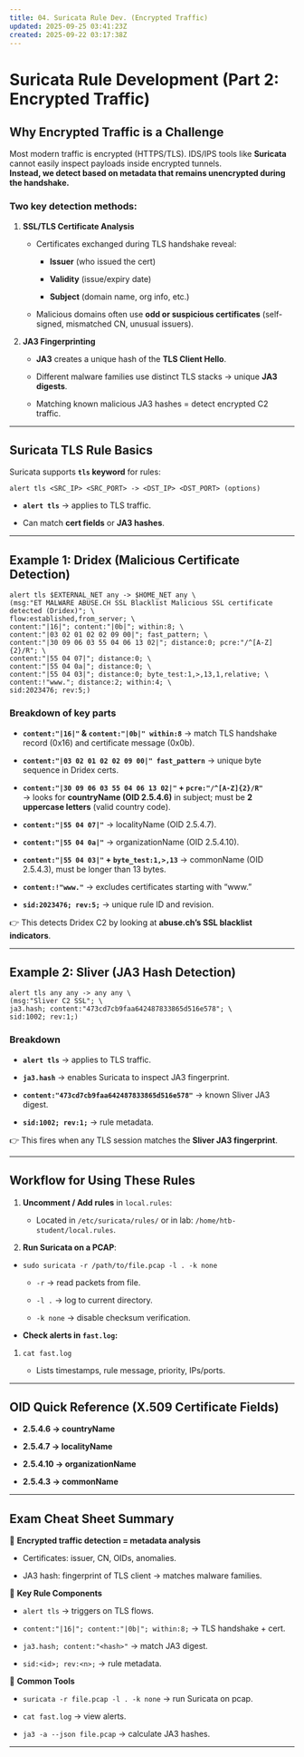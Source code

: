 ```yaml
---
title: 04. Suricata Rule Dev. (Encrypted Traffic)
updated: 2025-09-25 03:41:23Z
created: 2025-09-22 03:17:38Z
---
```


# Suricata Rule Development (Part 2: Encrypted Traffic)

## Why Encrypted Traffic is a Challenge

Most modern traffic is encrypted (HTTPS/TLS). IDS/IPS tools like **Suricata** cannot easily inspect payloads inside encrypted tunnels.  
**Instead, we detect based on metadata that remains unencrypted during the handshake.**

### Two key detection methods:

1.  **SSL/TLS Certificate Analysis**
    
    - Certificates exchanged during TLS handshake reveal:
        
        - **Issuer** (who issued the cert)
            
        - **Validity** (issue/expiry date)
            
        - **Subject** (domain name, org info, etc.)
            
    - Malicious domains often use **odd or suspicious certificates** (self-signed, mismatched CN, unusual issuers).
        
2.  **JA3 Fingerprinting**
    
    - **JA3** creates a unique hash of the **TLS Client Hello**.
        
    - Different malware families use distinct TLS stacks → unique **JA3 digests**.
        
    - Matching known malicious JA3 hashes = detect encrypted C2 traffic.
        

* * *

## Suricata TLS Rule Basics

Suricata supports **`tls` keyword** for rules:

`alert tls <SRC_IP> <SRC_PORT> -> <DST_IP> <DST_PORT> (options)`

- **`alert tls`** → applies to TLS traffic.
    
- Can match **cert fields** or **JA3 hashes**.
    

* * *

## Example 1: Dridex (Malicious Certificate Detection)

```
alert tls $EXTERNAL_NET any -> $HOME_NET any \
(msg:"ET MALWARE ABUSE.CH SSL Blacklist Malicious SSL certificate detected (Dridex)"; \
flow:established,from_server; \
content:"|16|"; content:"|0b|"; within:8; \
content:"|03 02 01 02 02 09 00|"; fast_pattern; \
content:"|30 09 06 03 55 04 06 13 02|"; distance:0; pcre:"/^[A-Z]{2}/R"; \
content:"|55 04 07|"; distance:0; \
content:"|55 04 0a|"; distance:0; \
content:"|55 04 03|"; distance:0; byte_test:1,>,13,1,relative; \
content:!"www."; distance:2; within:4; \
sid:2023476; rev:5;)

```

### Breakdown of key parts

- **`content:"|16|"` & `content:"|0b|" within:8`** → match TLS handshake record (0x16) and certificate message (0x0b).
    
- **`content:"|03 02 01 02 02 09 00|" fast_pattern`** → unique byte sequence in Dridex certs.
    
- **`content:"|30 09 06 03 55 04 06 13 02|"` + `pcre:"/^[A-Z]{2}/R"`**  
    → looks for **countryName (OID 2.5.4.6)** in subject; must be **2 uppercase letters** (valid country code).
    
- **`content:"|55 04 07|"`** → localityName (OID 2.5.4.7).
    
- **`content:"|55 04 0a|"`** → organizationName (OID 2.5.4.10).
    
- **`content:"|55 04 03|"` + `byte_test:1,>,13`** → commonName (OID 2.5.4.3), must be longer than 13 bytes.
    
- **`content:!"www."`** → excludes certificates starting with “www.”
    
- **`sid:2023476; rev:5;`** → unique rule ID and revision.
    

👉 This detects Dridex C2 by looking at **abuse.ch’s SSL blacklist indicators**.

* * *

## Example 2: Sliver (JA3 Hash Detection)

```
alert tls any any -> any any \
(msg:"Sliver C2 SSL"; \
ja3.hash; content:"473cd7cb9faa642487833865d516e578"; \
sid:1002; rev:1;)

```

### Breakdown

- **`alert tls`** → applies to TLS traffic.
    
- **`ja3.hash`** → enables Suricata to inspect JA3 fingerprint.
    
- **`content:"473cd7cb9faa642487833865d516e578"`** → known Sliver JA3 digest.
    
- **`sid:1002; rev:1;`** → rule metadata.
    

👉 This fires when any TLS session matches the **Sliver JA3 fingerprint**.

* * *

## Workflow for Using These Rules

1.  **Uncomment / Add rules** in `local.rules`:
    
    - Located in `/etc/suricata/rules/` or in lab: `/home/htb-student/local.rules`.
2.  **Run Suricata on a PCAP**:
    

- `sudo suricata -r /path/to/file.pcap -l . -k none`
    
    - `-r` → read packets from file.
        
    - `-l .` → log to current directory.
        
    - `-k none` → disable checksum verification.
        
- **Check alerts in `fast.log`:**
    

1.  `cat fast.log`
    
    - Lists timestamps, rule message, priority, IPs/ports.

* * *

## OID Quick Reference (X.509 Certificate Fields)

- **2.5.4.6 → countryName**
    
- **2.5.4.7 → localityName**
    
- **2.5.4.10 → organizationName**
    
- **2.5.4.3 → commonName**
    

* * *

## Exam Cheat Sheet Summary

🔹 **Encrypted traffic detection = metadata analysis**

- Certificates: issuer, CN, OIDs, anomalies.
    
- JA3 hash: fingerprint of TLS client → matches malware families.
    

🔹 **Key Rule Components**

- `alert tls` → triggers on TLS flows.
    
- `content:"|16|"; content:"|0b|"; within:8;` → TLS handshake + cert.
    
- `ja3.hash; content:"<hash>"` → match JA3 digest.
    
- `sid:<id>; rev:<n>;` → rule metadata.
    

🔹 **Common Tools**

- `suricata -r file.pcap -l . -k none` → run Suricata on pcap.
    
- `cat fast.log` → view alerts.
    
- `ja3 -a --json file.pcap` → calculate JA3 hashes.
    

* * *

&nbsp;